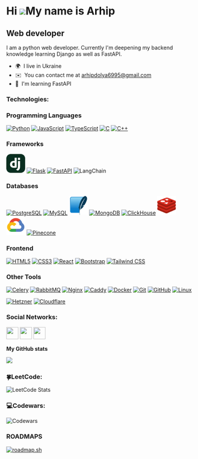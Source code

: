 Hi ![](https://user-images.githubusercontent.com/18350557/176309783-0785949b-9127-417c-8b55-ab5a4333674e.gif)My name is Arhip
=============================================================================================================================

Web developer
-------------

I am a python web developer. Currently I'm deepening my backend knowledge learning Django as well as FastAPI.

*   🌍  I live in Ukraine
*   ✉️  You can contact me at [arhipdolya6995@gmail.com](mailto:arhipdolya6995@gmail.com)
*   🧠  I'm learning FastAPI
### Technologies:

### Programming Languages
<p align="left">
<a href="https://www.python.org/" target="_blank" rel="noreferrer"><img src="https://raw.githubusercontent.com/danielcranney/readme-generator/main/public/icons/skills/python-colored.svg" width="36" height="36" alt="Python" /></a>
<a href="https://developer.mozilla.org/en-US/docs/Web/JavaScript" target="_blank" rel="noreferrer"><img src="https://raw.githubusercontent.com/danielcranney/readme-generator/main/public/icons/skills/javascript-colored.svg" width="36" height="36" alt="JavaScript" /></a>
<a href="https://www.typescriptlang.org/" target="_blank" rel="noreferrer"><img src="https://raw.githubusercontent.com/danielcranney/readme-generator/main/public/icons/skills/typescript-colored.svg" width="36" height="36" alt="TypeScript" /></a>
<a href="https://docs.microsoft.com/en-us/cpp/?view=msvc-170" target="_blank" rel="noreferrer"><img src="https://raw.githubusercontent.com/danielcranney/readme-generator/main/public/icons/skills/c-colored.svg" width="36" height="36" alt="C" /></a>
<a href="https://docs.microsoft.com/en-us/cpp/?view=msvc-170" target="_blank" rel="noreferrer"><img src="https://raw.githubusercontent.com/danielcranney/readme-generator/main/public/icons/skills/cplusplus-colored.svg" width="36" height="36" alt="C++" /></a>
</p>

### Frameworks
<p align="left">
<img src="https://raw.githubusercontent.com/tandpfun/skill-icons/main/icons/Django.svg" alt="DRF" width="50" height="50">
<a href="https://flask.palletsprojects.com/en/2.0.x/" target="_blank" rel="noreferrer"><img src="https://raw.githubusercontent.com/danielcranney/readme-generator/main/public/icons/skills/flask-colored.svg" width="36" height="36" alt="Flask" /></a>
<a href="https://fastapi.tiangolo.com/" target="_blank" rel="noreferrer"><img src="https://raw.githubusercontent.com/danielcranney/readme-generator/main/public/icons/skills/fastapi-colored.svg" width="36" height="36" alt="FastAPI" /></a>
<img src="https://raw.githubusercontent.com/tandpfun/skill-icons/main/icons/LangChain.svg" alt="LangChain" width="50" height="50">
</p>

### Databases
<p align="left">
<a href="https://www.postgresql.org/" target="_blank" rel="noreferrer"><img src="https://raw.githubusercontent.com/danielcranney/readme-generator/main/public/icons/skills/postgresql-colored.svg" width="36" height="36" alt="PostgreSQL" /></a>
<a href="https://www.mysql.com/" target="_blank" rel="noreferrer"><img src="https://raw.githubusercontent.com/danielcranney/readme-generator/main/public/icons/skills/mysql-colored.svg" width="36" height="36" alt="MySQL" /></a>
<img src="https://raw.githubusercontent.com/devicons/devicon/master/icons/sqlite/sqlite-original.svg" alt="SQLite" width="50" height="50">
<a href="https://www.mongodb.com/" target="_blank" rel="noreferrer"><img src="https://raw.githubusercontent.com/danielcranney/readme-generator/main/public/icons/skills/mongodb-colored.svg" width="36" height="36" alt="MongoDB" /></a>
<a href="https://clickhouse.com/" target="_blank" rel="noreferrer"><img src="https://raw.githubusercontent.com/simple-icons/simple-icons/develop/icons/clickhouse.svg" alt="ClickHouse" width="50" height="50" alt="Clickhouse" /></a>
<a href="https://redis.io/" target="_blank" rel="noreferrer"><img src="https://raw.githubusercontent.com/devicons/devicon/master/icons/redis/redis-original.svg" alt="Redis" width="50" height="50" alt="Redis" /></a>
<a href="https://cloud.google.com/bigquery" target="_blank" rel="noreferrer"><img src="https://raw.githubusercontent.com/devicons/devicon/master/icons/googlecloud/googlecloud-original.svg" alt="BigQuery" width="50" height="50" alt="BigQuery" /></a>
<a href="https://www.pinecone.io/" target="_blank" rel="noreferrer"><img src="https://via.placeholder.com/50?text=Pinecone" alt="Pinecone" width="50" height="50" alt="Pinecone" /></a>
</p>

### Frontend
<p align="left">
<a href="https://developer.mozilla.org/en-US/docs/Glossary/HTML5" target="_blank" rel="noreferrer"><img src="https://raw.githubusercontent.com/danielcranney/readme-generator/main/public/icons/skills/html5-colored.svg" width="36" height="36" alt="HTML5" /></a>
<a href="https://www.w3.org/TR/CSS/#css" target="_blank" rel="noreferrer"><img src="https://raw.githubusercontent.com/danielcranney/readme-generator/main/public/icons/skills/css3-colored.svg" width="36" height="36" alt="CSS3" /></a>
<a href="https://reactjs.org/" target="_blank" rel="noreferrer"><img src="https://raw.githubusercontent.com/danielcranney/readme-generator/main/public/icons/skills/react-colored.svg" width="36" height="36" alt="React" /></a>
<a href="https://getbootstrap.com/" target="_blank" rel="noreferrer"><img src="https://raw.githubusercontent.com/danielcranney/readme-generator/main/public/icons/skills/bootstrap-colored.svg" width="36" height="36" alt="Bootstrap" /></a>
<a href="https://tailwindcss.com/" target="_blank" rel="noreferrer"><img src="https://raw.githubusercontent.com/danielcranney/readme-generator/main/public/icons/skills/tailwindcss-colored.svg" width="36" height="36" alt="Tailwind CSS" /></a>
</p>

### Other Tools

<p align="left">
<a href="https://docs.celeryproject.org/en/stable/" target="_blank" rel="noreferrer"><img src="https://raw.githubusercontent.com/danielcranney/readme-generator/main/public/icons/skills/celery-colored.svg" width="36" height="36" alt="Celery" /></a>
<a href="https://www.rabbitmq.com/" target="_blank" rel="noreferrer"><img src="https://raw.githubusercontent.com/danielcranney/readme-generator/main/public/icons/skills/rabbitmq-colored.svg" width="36" height="36" alt="RabbitMQ" /></a>
<a href="https://www.nginx.com/" target="_blank" rel="noreferrer"><img src="https://raw.githubusercontent.com/danielcranney/readme-generator/main/public/icons/skills/nginx-colored.svg" width="36" height="36" alt="Nginx" /></a>
<a href="https://caddyserver.com/" target="_blank" rel="noreferrer"><img src="https://raw.githubusercontent.com/danielcranney/readme-generator/main/public/icons/skills/caddy-colored.svg" width="36" height="36" alt="Caddy" /></a>
<a href="https://www.docker.com/" target="_blank" rel="noreferrer"><img src="https://raw.githubusercontent.com/danielcranney/readme-generator/main/public/icons/skills/docker-colored.svg" width="36" height="36" alt="Docker" /></a>
<a href="https://git-scm.com/" target="_blank" rel="noreferrer"><img src="https://raw.githubusercontent.com/danielcranney/readme-generator/main/public/icons/skills/git-colored.svg" width="36" height="36" alt="Git" /></a>
<a href="https://github.com/" target="_blank" rel="noreferrer"><img src="https://raw.githubusercontent.com/danielcranney/readme-generator/main/public/icons/skills/github-colored.svg" width="36" height="36" alt="GitHub" /></a>
<a href="https://www.linux.org/" target="_blank" rel="noreferrer"><img src="https://raw.githubusercontent.com/danielcranney/readme-generator/main/public/icons/skills/linux-colored.svg" width="36" height="36" alt="Linux" /></a>
</p>
<a href="https://www.hetzner.com/" target="_blank" rel="noreferrer"><img src="https://raw.githubusercontent.com/danielcranney/readme-generator/main/public/icons/skills/hetzner-colored.svg" width="36" height="36" alt="Hetzner" /></a>
<a href="https://www.cloudflare.com/" target="_blank" rel="noreferrer"><img src="https://raw.githubusercontent.com/danielcranney/readme-generator/main/public/icons/skills/cloudflare-colored.svg" width="36" height="36" alt="Cloudflare" /></a>
</p>

### Social Networks:

<p align="left"> <a href="https://discord.com/users/ArhipKokocan" target="_blank" rel="noreferrer"><img src="https://raw.githubusercontent.com/danielcranney/readme-generator/main/public/icons/socials/discord.svg" width="32" height="32" /></a> <a href="https://www.github.com/ArhipDolya" target="_blank" rel="noreferrer"><img src="https://raw.githubusercontent.com/danielcranney/readme-generator/main/public/icons/socials/github.svg" width="32" height="32" /></a> <a href="https://www.linkedin.com/in/arhip-dolya-4523bb217/" target="_blank" rel="noreferrer"><img src="https://raw.githubusercontent.com/danielcranney/readme-generator/main/public/icons/socials/linkedin.svg" width="32" height="32" /></a></p>

<b>My GitHub stats</b>

<a href="http://www.github.com/ArhipDolya"><img src="https://github-readme-streak-stats.herokuapp.com/?user=ArhipDolya&stroke=ffffff&background=1c1917&ring=0891b2&fire=0891b2&currStreakNum=ffffff&currStreakLabel=0891b2&sideNums=ffffff&sideLabels=ffffff&dates=ffffff&hide_border=true" /></a>

### 🍀LeetCode:


![LeetCode Stats](https://leetcard.jacoblin.cool/ArhipKokocan?theme=forest&font=Original%20Surfer&ext=activity)



### 💻Codewars:


![Codewars](https://github.r2v.ch/codewars?user=ArhipKokocan&stroke=COLOR)


### ROADMAPS
[![roadmap.sh](https://api.roadmap.sh/v1-badge/tall/6482e00887dba4077123bc84?variant=dark)](https://roadmap.sh)

